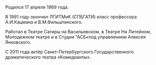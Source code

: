 Родился 17 апреля 1969 года.


В 1991 году окончил ЛГИТМиК (СПБГАТИ) класс профессора А.И.Кацмана и В.М.Фильштинского.


Работал в Театре Сатиры на Васильевском, в Театре На Литейном, Молодежном театре и в Студии "АСБ«под управлением Алексея Янковского.


С 2011 года актёр Санкт-Петербургского Государственного драматического театра «Комедианты».
